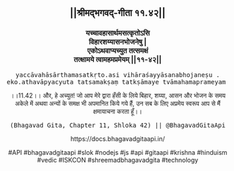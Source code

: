 <center><h2>||श्रीमद्‍भगवद्‍-गीता ११.४२||</h2>
<h3>यच्चावहासार्थमसत्कृतोऽसि<br/>विहारशय्यासनभोजनेषु |<br/>एकोऽथवाप्यच्युत तत्समक्षं<br/>तत्क्षामये त्वामहमप्रमेयम् ||११-४२||</h3>
<pre>yaccāvahāsārthamasatkṛto.asi vihāraśayyāsanabhojaneṣu .<br/>eko.athavāpyacyuta tatsamakṣaṃ tatkṣāmaye tvāmahamaprameyam ||11-42||</pre>
<p>।।11.42।। और, हे अच्युत! जो आप मेरे द्वारा हँसी के लिये बिहार, शय्या, आसन और भोजन के समय अकेले में अथवा अन्यों के समक्ष भी अपमानित किये गये हैं, उन सब के लिए अप्रमेय स्वरूप आप से मैं क्षमायाचना करता हूँ।।</p>
<pre>(Bhagavad Gita, Chapter 11, Shloka 42) || @BhagavadGitaApi</pre><p>https://docs.bhagavadgitaapi.in/</p><p>#API #bhagavadgitaapi #slok #nodejs #js #api #gitaapi #krishna #hinduism #vedic #ISKCON #shreemadbhagavadgita #technology</p></center>